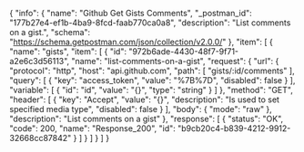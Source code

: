 {
  "info": {
    "name": "Github Get Gists  Comments",
    "_postman_id": "177b27e4-ef1b-4ba9-8fcd-faab770ca0a8",
    "description": "List comments on a gist.",
    "schema": "https://schema.getpostman.com/json/collection/v2.0.0/"
  },
  "item": [
    {
      "name": "gists",
      "item": [
        {
          "id": "972b6ade-4430-48f7-9f71-a2e6c3d56113",
          "name": "list-comments-on-a-gist",
          "request": {
            "url": {
              "protocol": "http",
              "host": "api.github.com",
              "path": [
                "gists/:id/comments"
              ],
              "query": [
                {
                  "key": "access_token",
                  "value": "%7B%7D",
                  "disabled": false
                }
              ],
              "variable": [
                {
                  "id": "id",
                  "value": "{}",
                  "type": "string"
                }
              ]
            },
            "method": "GET",
            "header": [
              {
                "key": "Accept",
                "value": "{}",
                "description": "Is used to set specified media type",
                "disabled": false
              }
            ],
            "body": {
              "mode": "raw"
            },
            "description": "List comments on a gist"
          },
          "response": [
            {
              "status": "OK",
              "code": 200,
              "name": "Response_200",
              "id": "b9cb20c4-b839-4212-9912-32668cc87842"
            }
          ]
        }
      ]
    }
  ]
}